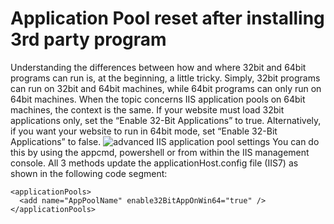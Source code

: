 # Application Pool reset after installing 3rd party program
Understanding the differences between how and where 32bit and 64bit programs can run is, at the beginning, a little tricky.  Simply, 32bit programs can run on 32bit and 64bit machines, while 64bit programs can only run on 64bit machines.
When the topic concerns IIS application pools on 64bit machines, the context is the same.  If your website must load 32bit applications only, set the “Enable 32-Bit Applications” to true.  Alternatively, if you want your website to run in 64bit mode, set “Enable 32-Bit Applications” to false.
![advanced IIS application pool settings][FIGURE1]
You can do this by using the appcmd, powershell or from within the IIS management console.  All 3 methods update the applicationHost.config file (IIS7) as shown in the following code segment:
```
<applicationPools>
  <add name="AppPoolName" enable32BitAppOnWin64="true" />
</applicationPools>
```


[FIGURE1]: imagesmsdn-0001.png "Figure 1, advanced IIS application pool settings"
